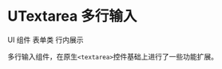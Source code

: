 # UTextarea 多行输入

<u-linear-layout gap="small">
    <u-label>UI 组件</u-label>
    <!-- <u-label>输入型</u-label> -->
    <u-label>表单类</u-label>
    <u-label>行内展示</u-label>
</u-linear-layout>

多行输入组件，在原生`<textarea>`控件基础上进行了一些功能扩展。

<u-h2-tabs router>
    <u-h2-tab title="基础示例" to="/components/u-textarea/examples"></u-h2-tab>
    <u-h2-tab v-if="NODE_ENV === 'development'" title="拓展应用" to="/components/u-textarea/advanced"></u-h2-tab>
    <u-h2-tab v-if="NODE_ENV === 'development'" title="测试用例" to="/components/u-textarea/cases"></u-h2-tab>
    <u-h2-tab title="API" to="/components/u-textarea/api"></u-h2-tab>
</u-h2-tabs>

<router-view></router-view>
